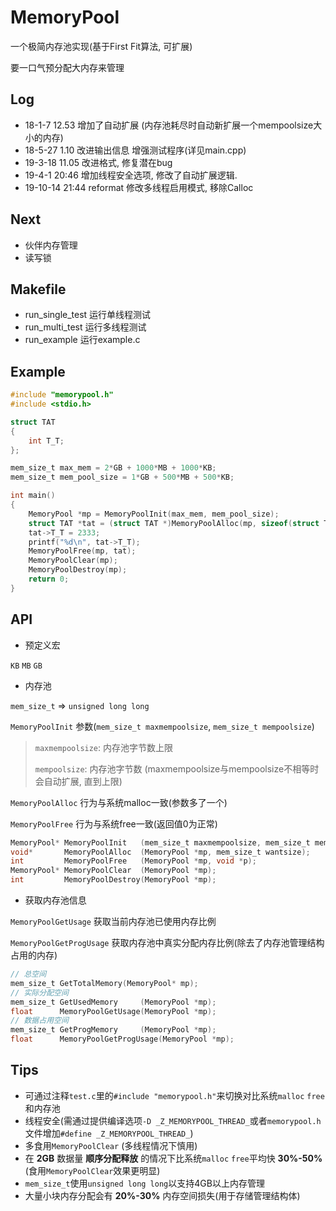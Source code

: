 # MemoryPool

一个极简内存池实现(基于First Fit算法, 可扩展)

要一口气预分配大内存来管理

## Log

- 18-1-7 12.53 增加了自动扩展 (内存池耗尽时自动新扩展一个mempoolsize大小的内存)
- 18-5-27 1.10 改进输出信息 增强测试程序(详见main.cpp)
- 19-3-18 11.05 改进格式, 修复潜在bug
- 19-4-1 20:46 增加线程安全选项, 修改了自动扩展逻辑.
- 19-10-14 21:44 reformat 修改多线程启用模式, 移除Calloc

## Next

- 伙伴内存管理
- 读写锁

## Makefile
- run_single_test 运行单线程测试
- run_multi_test 运行多线程测试
- run_example 运行example.c

## Example

~~~c
#include "memorypool.h"
#include <stdio.h>

struct TAT
{
    int T_T;
};

mem_size_t max_mem = 2*GB + 1000*MB + 1000*KB;
mem_size_t mem_pool_size = 1*GB + 500*MB + 500*KB;

int main()
{
    MemoryPool *mp = MemoryPoolInit(max_mem, mem_pool_size);
    struct TAT *tat = (struct TAT *)MemoryPoolAlloc(mp, sizeof(struct TAT));
    tat->T_T = 2333;
    printf("%d\n", tat->T_T);
    MemoryPoolFree(mp, tat);
    MemoryPoolClear(mp);
    MemoryPoolDestroy(mp);
    return 0;
}
~~~

## API

- 预定义宏

`KB` `MB` `GB`

- 内存池

`mem_size_t` => `unsigned long long`

`MemoryPoolInit` 参数(`mem_size_t maxmempoolsize`, `mem_size_t mempoolsize`)

> `maxmempoolsize`: 内存池字节数上限
>
> `mempoolsize`: 内存池字节数 (maxmempoolsize与mempoolsize不相等时会自动扩展, 直到上限)
>

`MemoryPoolAlloc` 行为与系统malloc一致(参数多了一个)

`MemoryPoolFree` 行为与系统free一致(返回值0为正常)

~~~c
MemoryPool* MemoryPoolInit   (mem_size_t maxmempoolsize, mem_size_t mempoolsize);
void*       MemoryPoolAlloc  (MemoryPool *mp, mem_size_t wantsize);
int         MemoryPoolFree   (MemoryPool *mp, void *p);
MemoryPool* MemoryPoolClear  (MemoryPool *mp);
int         MemoryPoolDestroy(MemoryPool *mp);
~~~

- 获取内存池信息

`MemoryPoolGetUsage` 获取当前内存池已使用内存比例

`MemoryPoolGetProgUsage` 获取内存池中真实分配内存比例(除去了内存池管理结构占用的内存)

~~~c
// 总空间
mem_size_t GetTotalMemory(MemoryPool* mp);
// 实际分配空间
mem_size_t GetUsedMemory     (MemoryPool *mp);
float      MemoryPoolGetUsage(MemoryPool *mp);
// 数据占用空间
mem_size_t GetProgMemory     (MemoryPool *mp);
float      MemoryPoolGetProgUsage(MemoryPool *mp);
~~~

## Tips

- 可通过注释`test.c`里的`#include "memorypool.h"`来切换对比系统`malloc` `free`和内存池
- 线程安全(需通过提供编译选项`-D _Z_MEMORYPOOL_THREAD_`或者`memorypool.h`文件增加`#define _Z_MEMORYPOOL_THREAD_`)
- 多食用`MemoryPoolClear` (多线程情况下慎用)
- 在 **2GB** 数据量 **顺序分配释放** 的情况下比系统`malloc` `free`平均快 **30%-50%** (食用`MemoryPoolClear`效果更明显)
- `mem_size_t`使用`unsigned long long`以支持4GB以上内存管理
- 大量小块内存分配会有 **20%-30%** 内存空间损失(用于存储管理结构体)